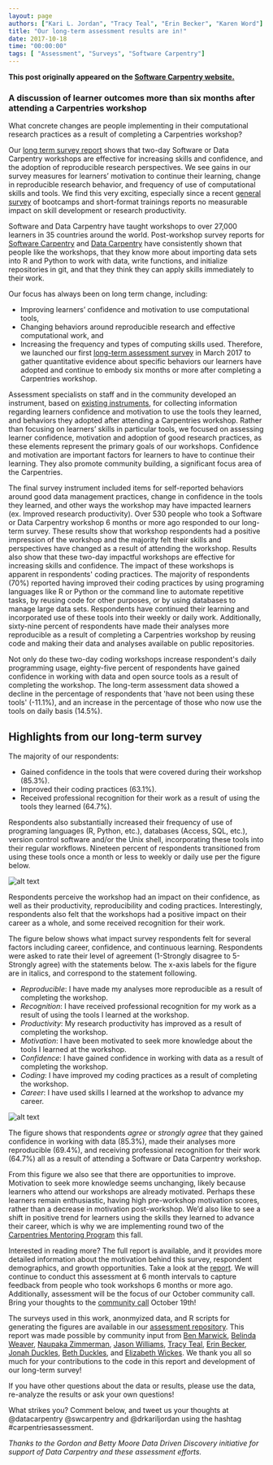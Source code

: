 ```yaml
---
layout: page
authors: ["Kari L. Jordan", "Tracy Teal", "Erin Becker", "Karen Word"]
title: "Our long-term assessment results are in!"
date: 2017-10-18
time: "00:00:00"
tags: [ "Assessment", "Surveys", "Software Carpentry"]
---
```


<p><b>This post originally appeared on the <a href="https://software-carpentry.org/">Software Carpentry website.</a></b></p>

### A discussion of learner outcomes more than six months after attending a Carpentries workshop

What concrete changes are people implementing in their computational research practices as a result of completing a Carpentries workshop?

Our [long term survey report](https://carpentries.github.io/assessment/learner-assessment/archives/2017/code/longtermreport_October2017.html) shows that two-day Software or Data Carpentry workshops are effective for increasing skills and confidence, and the adoption of reproducible research perspectives. We see gains in our survey measures for learners’ motivation to continue their learning, change in reproducible research behavior, and frequency of use of computational skills and tools. We find this very exciting, especially since a recent [general survey](http://www.pnas.org/content/114/37/9854) of bootcamps and short-format trainings reports no measurable impact on skill development or research productivity.

Software and Data Carpentry have taught workshops to over 27,000 learners in 35 countries around the world. Post-workshop survey reports for [Software Carpentry](https://carpentries.github.io/assessment/learner-assessment/archives/2017/code/2017-July-post.html) and [Data Carpentry](https://carpentries.github.io/assessment/learner-assessment/archives/2017/code/2017-December-post.html) have consistently shown that people like the workshops, that they know more about importing data sets into R and Python to work with data, write functions, and initialize repositories in git, and that they think they can apply skills immediately to their work. 

Our focus has always been on long term change, including:
+ Improving learners’ confidence and motivation to use computational tools,
+ Changing behaviors around reproducible research and effective computational work, and 
+ Increasing the frequency and types of computing skills used. Therefore, we launched our first 
[long-term assessment survey](https://github.com/carpentries/assessment/blob/master/learner-assessment/documents/longterm_survey_current.pdf) in March 2017 to gather quantitative evidence about specific behaviors our learners have adopted and continue to embody six months or more after completing a Carpentries workshop.

Assessment specialists on staff and in the community developed an instrument, based on [existing instruments](https://docs.google.com/document/d/1FizxSvmlHTtu6t1yewJsChlen6pPDY0Vd6WYNmc07oU/edit), for collecting information regarding learners confidence and motivation to use the tools they learned, and behaviors they adopted after attending a Carpentries workshop. Rather than focusing on learners’ skills in particular tools, we focused on assessing learner confidence, motivation and adoption of good research practices, as these elements represent the primary goals of our workshops. Confidence and motivation are important factors for learners to have to continue their learning. They also promote community building, a significant focus area of the Carpentries.

The final survey instrument included items for self-reported behaviors around good data management practices, change in confidence in the tools they learned, and other ways the workshop may have impacted learners (ex. Improved research productivity). Over 530 people who took a Software or Data Carpentry workshop 6 months or more ago responded to our long-term survey. These results show that workshop respondents had a positive impression of the workshop and the majority felt their skills and perspectives have changed as a result of attending the workshop. Results also show that these two-day impactful workshops are effective for increasing skills and confidence. The impact of these workshops is apparent in respondents' coding practices. The majority of respondents (70%) reported having improved their coding practices by using programing languages like R or Python or the command line to automate repetitive tasks, by reusing code for other purposes, or by using databases to manage large data sets. Respondents have continued their learning and incorporated use of these tools into their weekly or daily work. Additionally, sixty-nine percent of respondents have made their analyses more reproducible as a result of completing a Carpentries workshop by reusing code and making their data and analyses available on public repositories.

Not only do these two-day coding workshops increase respondent's daily programming usage, eighty-five percent of respondents have gained confidence in working with data and open source tools as a result of completing the workshop. The long-term assessment data showed a decline in the percentage of respondents that 'have not been using these tools' (-11.1%), and an increase in the percentage of those who now use the tools on daily basis (14.5%). 

## Highlights from our long-term survey

The majority of our respondents:
+ Gained confidence in the tools that were covered during their workshop (85.3%).
+ Improved their coding practices (63.1%).
+ Received professional recognition for their work as a result of using the tools they learned (64.7%).

Respondents also substantially increased their frequency of use of programing languages (R, Python, etc.), databases (Access, SQL, etc.), version control software and/or the Unix shell, incorporating these tools into their regular workflows. Nineteen percent of respondents transitioned from using these tools once a month or less to weekly or daily use per the figure below.

![alt text](https://raw.github.com/carpentries/assessment/master/learner-assessment/archives/2017/code/figures/change_in_programming_usage.png)

Respondents perceive the workshop had an impact on their confidence, as well as their productivity, reproducibility and coding practices. Interestingly, respondents also felt that the workshops had a positive impact on their career as a whole, and some received recognition for their work. 

The figure below shows what impact survey respondents felt for several factors including career, confidence, and continuous learning. Respondents were asked to rate their level of agreement (1-Strongly disagree to 5-Strongly agree) with the statements below. The x-axis labels for the figure are in italics, and correspond to the statement following.
+ *Reproducible*: I have made my analyses more reproducible as a result of completing the workshop.
+ *Recognition*: I have received professional recognition for my work as a result of using the tools I learned at the workshop.
+ *Productivity*: My research productivity has improved as a result of completing the workshop.
+ *Motivation*: I have been motivated to seek more knowledge about the tools I learned at the workshop.
+ *Confidence*: I have gained confidence in working with data as a result of completing the workshop.
+ *Coding*: I have improved my coding practices as a result of completing the workshop.
+ *Career*: I have used skills I learned at the workshop to advance my career.

![alt text](https://raw.github.com/carpentries/assessment/master/learner-assessment/archives/2017/code/figures/workshop_impact_heatmap-1.png) 

The figure shows that respondents *agree* or *strongly agree* that they gained confidence in working with data (85.3%), made their analyses more reproducible (69.4%), and receiving professional recognition for their work (64.7%) all as a result of attending a Software or Data Carpentry workshop.

From this figure we also see that there are opportunities to improve. Motivation to seek more knowledge seems unchanging, likely because learners who attend our workshops are already motivated. Perhaps these learners remain enthusiastic, having high pre-workshop motivation scores, rather than a decrease in motivation post-workshop. We’d also like to see a shift in positive trend for learners using the skills they learned to advance their career, which is why we are implementing round two of the [Carpentries Mentoring Program](http://www.datacarpentry.org/blog/mentoring-round-2/) this fall.

Interested in reading more? The full report is available, and it provides more detailed information about the motivation behind this survey, respondent demographics, and growth opportunities. Take a look at the [report](https://carpentries.github.io/assessment/learner-assessment/archives/2017/code/longtermreport_October2017.html). We will continue to conduct this assessment at 6 month intervals to capture feedback from people who took workshops 6 months or more ago. Additionally, assessment will be the focus of our October community call. Bring your thoughts to the [community call](http://pad.software-carpentry.org/community-call-2017-10-19) October 19th!

The surveys used in this work, anonmyized data, and R scripts for generating the figures are available in our [assessment repository](https://github.com/carpentries/assessment/). This report was made possible by community input from [Ben Marwick](https://github.com/benmarwick), [Belinda Weaver](https://github.com/weaverbel), [Naupaka Zimmerman](https://github.com/naupaka), [Jason Williams](https://github.com/JasonJWilliamsNY), [Tracy Teal](https://github.com/tracykteal), [Erin Becker](https://github.com/ErinBecker), [Jonah Duckles](https://github.com/jduckles), [Beth Duckles](https://github.com/bduckles), and [Elizabeth Wickes](https://github.com/elliewix). We thank you all so much for your contributions to the code in this report and development of our long-term survey!

If you have other questions about the data or results, please use the data, re-analyze the results or ask your own questions! 

What strikes you? Comment below, and tweet us your thoughts at @datacarpentry @swcarpentry and @drkariljordan using the hashtag #carpentriesassessment. 

*Thanks to the Gordon and Betty Moore Data Driven Discovery initiative for support of Data Carpentry and these assessment efforts.*
